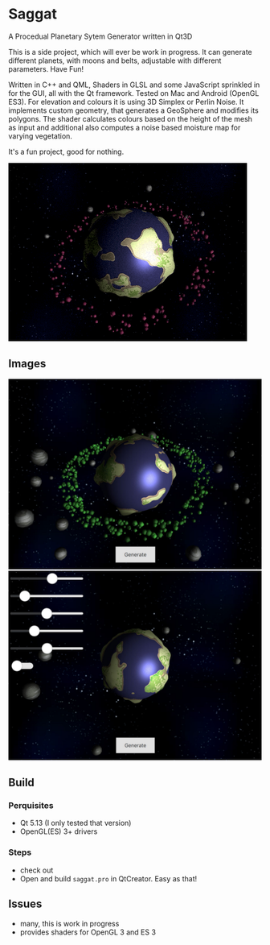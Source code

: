 # Saggat
A Procedual Planetary Sytem Generator written in Qt3D

This is a side project, which will ever be work in progress. It can generate different planets, with moons and belts, adjustable with different parameters. Have Fun!

Written in C++ and QML, Shaders in GLSL and some JavaScript sprinkled in for the GUI, all with the Qt framework. Tested on Mac and Android (OpenGL ES3). For elevation and colours it is using 3D Simplex or Perlin Noise. It implements custom geometry, that generates a GeoSphere and modifies its polygons. The shader calculates colours based on the height of the mesh as input and additional also computes a noise based moisture map for varying vegetation.

It's a fun project, good for nothing.

<img src="https://github.com/Loxodromics/saggat/raw/master/screenshots/saggat2_0.gif">

## Images
<img src="https://github.com/Loxodromics/saggat/raw/master/screenshots/saggat2_1.jpg" width="638px">
<img src="https://github.com/Loxodromics/saggat/raw/master/screenshots/saggat2_2.jpg" width="654px">

## Build

### Perquisites
* Qt 5.13 (I only tested that version)
* OpenGL(ES) 3+ drivers

### Steps
* check out
* Open and build `saggat.pro` in QtCreator. Easy as that!

## Issues
* many, this is work in progress
* provides shaders for OpenGL 3 and ES 3

